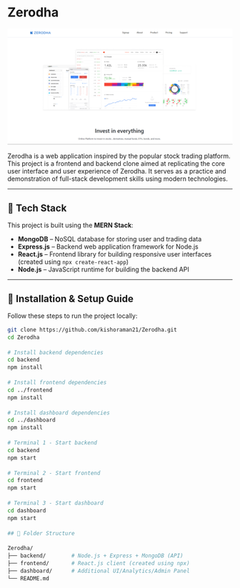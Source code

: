 

  <h1><strong>Zerodha</strong></h1>

  <img src="https://github.com/kishoraman21/Zerodha/blob/1e7f634164faf66ed66767d8e4a2905f559bcec9/image.png?raw=true" alt="Zerodha Clone" />

</div>

Zerodha is a web application inspired by the popular stock trading platform. This project is a frontend and backend clone aimed at replicating the core user interface and user experience of Zerodha. It serves as a practice and demonstration of full-stack development skills using modern technologies.

---

## 🔧 Tech Stack

This project is built using the **MERN Stack**:

- **MongoDB** – NoSQL database for storing user and trading data  
- **Express.js** – Backend web application framework for Node.js  
- **React.js** – Frontend library for building responsive user interfaces (created using `npx create-react-app`)  
- **Node.js** – JavaScript runtime for building the backend API

---

## 🚀 Installation & Setup Guide

Follow these steps to run the project locally:



```bash
git clone https://github.com/kishoraman21/Zerodha.git
cd Zerodha

# Install backend dependencies
cd backend
npm install

# Install frontend dependencies
cd ../frontend
npm install

# Install dashboard dependencies
cd ../dashboard
npm install

# Terminal 1 - Start backend
cd backend
npm start

# Terminal 2 - Start frontend
cd frontend
npm start

# Terminal 3 - Start dashboard
cd dashboard
npm start

## 📂 Folder Structure

Zerodha/
├── backend/        # Node.js + Express + MongoDB (API)
├── frontend/       # React.js client (created using npx)
├── dashboard/      # Additional UI/Analytics/Admin Panel
└── README.md



